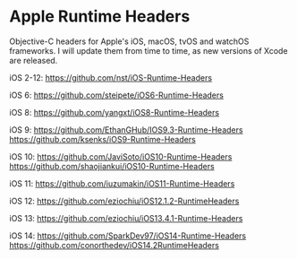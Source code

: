 # Apple Runtime Headers
Objective-C headers for Apple's iOS, macOS, tvOS and watchOS frameworks. I will update them from time to time, as new versions of Xcode are released.


iOS 2-12: https://github.com/nst/iOS-Runtime-Headers

iOS 6: https://github.com/steipete/iOS6-Runtime-Headers

iOS 8: https://github.com/yangxt/iOS8-Runtime-Headers

iOS 9: https://github.com/EthanGHub/IOS9.3-Runtime-Headers
       https://github.com/ksenks/iOS9-Runtime-Headers

iOS 10: https://github.com/JaviSoto/iOS10-Runtime-Headers
        https://github.com/shaojiankui/iOS10-Runtime-Headers

iOS 11: https://github.com/iuzumakin/iOS11-Runtime-Headers

iOS 12: https://github.com/eziochiu/iOS12.1.2-RuntimeHeaders

iOS 13: https://github.com/eziochiu/iOS13.4.1-Runtime-Headers

iOS 14: https://github.com/SparkDev97/iOS14-Runtime-Headers
        https://github.com/conorthedev/iOS14.2RuntimeHeaders

